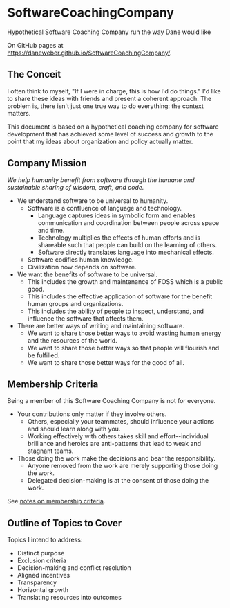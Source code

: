 # SoftwareCoachingCompany

Hypothetical Software Coaching Company run the way Dane would like

On GitHub pages at <https://daneweber.github.io/SoftwareCoachingCompany/>.

## The Conceit

I often think to myself, "If I were in charge, this is how I'd do things." I'd like to share these ideas with friends and present a coherent approach. The problem is, there isn't just one true way to do everything: the context matters.

This document is based on a hypothetical coaching company for software development that has achieved some level of success and growth to the point that my ideas about organization and policy actually matter.

## Company Mission

_We help humanity benefit from software through the humane and sustainable sharing of wisdom, craft, and code._

- We understand software to be universal to humanity.
  - Software is a confluence of language and technology.
    - Language captures ideas in symbolic form and enables communication and coordination between people across space and time.
    - Technology multiplies the effects of human efforts and is shareable such that people can build on the learning of others.
    - Software directly translates language into mechanical effects.
  - Software codifies human knowledge.
  - Civilization now depends on software.
- We want the benefits of software to be universal.
  - This includes the growth and maintenance of FOSS which is a public good.
  - This includes the effective application of software for the benefit human groups and organizations.
  - This includes the ability of people to inspect, understand, and influence the software that affects them.
- There are better ways of writing and maintaining software.
  - We want to share those better ways to avoid wasting human energy and the resources of the world.
  - We want to share those better ways so that people will flourish and be fulfilled.
  - We want to share those better ways for the good of all.

## Membership Criteria

Being a member of this Software Coaching Company is not for everyone.

- Your contributions only matter if they involve others.
  - Others, especially your teammates, should influence your actions and should learn along with you.
  - Working effectively with others takes skill and effort--individual brilliance and heroics are anti-patterns that lead to weak and stagnant teams.
- Those doing the work make the decisions and bear the responsibility.
  - Anyone removed from the work are merely supporting those doing the work.
  - Delegated decision-making is at the consent of those doing the work.

See [notes on membership criteria](Notes/MembershipCriteria.md).

## Outline of Topics to Cover

Topics I intend to address:

- Distinct purpose
- Exclusion criteria
- Decision-making and conflict resolution
- Aligned incentives
- Transparency
- Horizontal growth
- Translating resources into outcomes
